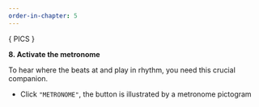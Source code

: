 ```yaml
---
order-in-chapter: 5
---
```


{ PICS }

**8. Activate the metronome**

To hear where the beats at and play in rhythm, you need this crucial companion.

- Click `"METRONOME"`, the button is illustrated by a metronome pictogram
